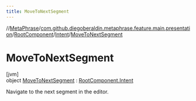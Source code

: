 ```yaml
---
title: MoveToNextSegment
---
```

//[MetaPhrase](../../../../../index.html)/[com.github.diegoberaldin.metaphrase.feature.main.presentation](../../../index.html)/[RootComponent](../../index.html)/[Intent](../index.html)/[MoveToNextSegment](index.html)



# MoveToNextSegment



[jvm]\
object [MoveToNextSegment](index.html) : [RootComponent.Intent](../index.html)

Navigate to the next segment in the editor.


